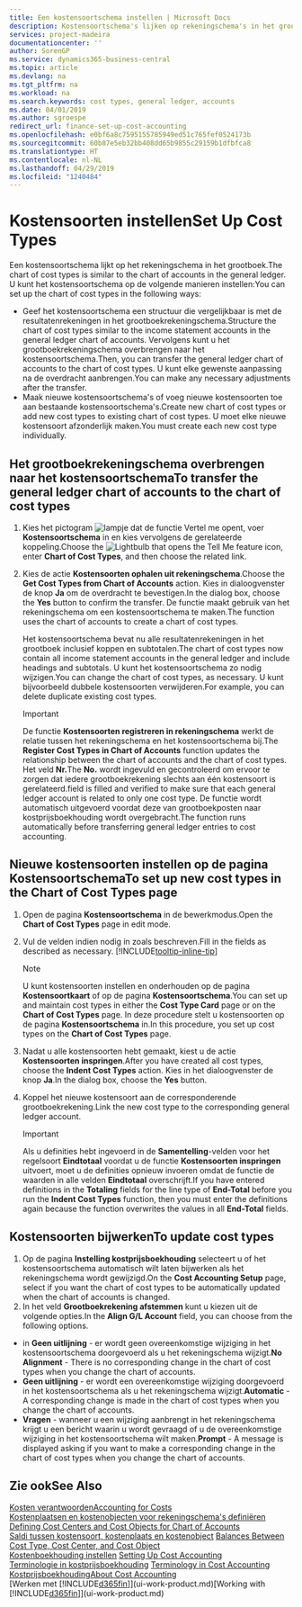 ```yaml
---
title: Een kostensoortschema instellen | Microsoft Docs
description: Kostensoortschema's lijken op rekeningschema's in het grootboek.
services: project-madeira
documentationcenter: ''
author: SorenGP
ms.service: dynamics365-business-central
ms.topic: article
ms.devlang: na
ms.tgt_pltfrm: na
ms.workload: na
ms.search.keywords: cost types, general ledger, accounts
ms.date: 04/01/2019
ms.author: sgroespe
redirect_url: finance-set-up-cost-accounting
ms.openlocfilehash: e0bf6a8c7595155785949ed51c765fef0524173b
ms.sourcegitcommit: 60b87e5eb32bb408dd65b9855c29159b1dfbfca8
ms.translationtype: HT
ms.contentlocale: nl-NL
ms.lasthandoff: 04/29/2019
ms.locfileid: "1240484"
---
```

# <a name="set-up-cost-types"></a><span data-ttu-id="8c794-103">Kostensoorten instellen</span><span class="sxs-lookup"><span data-stu-id="8c794-103">Set Up Cost Types</span></span>
<span data-ttu-id="8c794-104">Een kostensoortschema lijkt op het rekeningschema in het grootboek.</span><span class="sxs-lookup"><span data-stu-id="8c794-104">The chart of cost types is similar to the chart of accounts in the general ledger.</span></span> <span data-ttu-id="8c794-105">U kunt het kostensoortschema op de volgende manieren instellen:</span><span class="sxs-lookup"><span data-stu-id="8c794-105">You can set up the chart of cost types in the following ways:</span></span>  

-   <span data-ttu-id="8c794-106">Geef het kostensoortschema een structuur die vergelijkbaar is met de resultatenrekeningen in het grootboekrekeningschema.</span><span class="sxs-lookup"><span data-stu-id="8c794-106">Structure the chart of cost types similar to the income statement accounts in the general ledger chart of accounts.</span></span> <span data-ttu-id="8c794-107">Vervolgens kunt u het grootboekrekeningschema overbrengen naar het kostensoortschema.</span><span class="sxs-lookup"><span data-stu-id="8c794-107">Then, you can transfer the general ledger chart of accounts to the chart of cost types.</span></span> <span data-ttu-id="8c794-108">U kunt elke gewenste aanpassing na de overdracht aanbrengen.</span><span class="sxs-lookup"><span data-stu-id="8c794-108">You can make any necessary adjustments after the transfer.</span></span>  
-   <span data-ttu-id="8c794-109">Maak nieuwe kostensoortschema's of voeg nieuwe kostensoorten toe aan bestaande kostensoortschema's.</span><span class="sxs-lookup"><span data-stu-id="8c794-109">Create new chart of cost types or add new cost types to existing chart of cost types.</span></span> <span data-ttu-id="8c794-110">U moet elke nieuwe kostensoort afzonderlijk maken.</span><span class="sxs-lookup"><span data-stu-id="8c794-110">You must create each new cost type individually.</span></span>  

## <a name="to-transfer-the-general-ledger-chart-of-accounts-to-the-chart-of-cost-types"></a><span data-ttu-id="8c794-111">Het grootboekrekeningschema overbrengen naar het kostensoortschema</span><span class="sxs-lookup"><span data-stu-id="8c794-111">To transfer the general ledger chart of accounts to the chart of cost types</span></span>  
1.  <span data-ttu-id="8c794-112">Kies het pictogram ![lampje dat de functie Vertel me opent](media/ui-search/search_small.png "Vertel me wat u wilt doen"), voer **Kostensoortschema** in en kies vervolgens de gerelateerde koppeling.</span><span class="sxs-lookup"><span data-stu-id="8c794-112">Choose the ![Lightbulb that opens the Tell Me feature](media/ui-search/search_small.png "Tell me what you want to do") icon, enter **Chart of Cost Types**, and then choose the related link.</span></span>  
2.  <span data-ttu-id="8c794-113">Kies de actie **Kostensoorten ophalen uit rekeningschema**.</span><span class="sxs-lookup"><span data-stu-id="8c794-113">Choose the **Get Cost Types from Chart of Accounts** action.</span></span> <span data-ttu-id="8c794-114">Kies in dialoogvenster de knop **Ja** om de overdracht te bevestigen.</span><span class="sxs-lookup"><span data-stu-id="8c794-114">In the dialog box, choose the **Yes** button to confirm the transfer.</span></span> <span data-ttu-id="8c794-115">De functie maakt gebruik van het rekeningschema om een kostensoortschema te maken.</span><span class="sxs-lookup"><span data-stu-id="8c794-115">The function uses the chart of accounts to create a chart of cost types.</span></span>  

    <span data-ttu-id="8c794-116">Het kostensoortschema bevat nu alle resultatenrekeningen in het grootboek inclusief koppen en subtotalen.</span><span class="sxs-lookup"><span data-stu-id="8c794-116">The chart of cost types now contain all income statement accounts in the general ledger and include headings and subtotals.</span></span> <span data-ttu-id="8c794-117">U kunt het kostensoortschema zo nodig wijzigen.</span><span class="sxs-lookup"><span data-stu-id="8c794-117">You can change the chart of cost types, as necessary.</span></span> <span data-ttu-id="8c794-118">U kunt bijvoorbeeld dubbele kostensoorten verwijderen.</span><span class="sxs-lookup"><span data-stu-id="8c794-118">For example, you can delete duplicate existing cost types.</span></span>  

    > [!IMPORTANT]  
    >  <span data-ttu-id="8c794-119">De functie **Kostensoorten registreren in rekeningschema** werkt de relatie tussen het rekeningschema en het kostensoortschema bij.</span><span class="sxs-lookup"><span data-stu-id="8c794-119">The **Register Cost Types in Chart of Accounts** function updates the relationship between the chart of accounts and the chart of cost types.</span></span> <span data-ttu-id="8c794-120">Het veld **Nr.**</span><span class="sxs-lookup"><span data-stu-id="8c794-120">The **No.**</span></span> <span data-ttu-id="8c794-121">wordt ingevuld en gecontroleerd om ervoor te zorgen dat iedere grootboekrekening slechts aan één kostensoort is gerelateerd.</span><span class="sxs-lookup"><span data-stu-id="8c794-121">field is filled and verified to make sure that each general ledger account is related to only one cost type.</span></span> <span data-ttu-id="8c794-122">De functie wordt automatisch uitgevoerd voordat deze van grootboekposten naar kostprijsboekhouding wordt overgebracht.</span><span class="sxs-lookup"><span data-stu-id="8c794-122">The function runs automatically before transferring general ledger entries to cost accounting.</span></span>  

## <a name="to-set-up-new-cost-types-in-the-chart-of-cost-types-page"></a><span data-ttu-id="8c794-123">Nieuwe kostensoorten instellen op de pagina Kostensoortschema</span><span class="sxs-lookup"><span data-stu-id="8c794-123">To set up new cost types in the Chart of Cost Types page</span></span>  
1.  <span data-ttu-id="8c794-124">Open de pagina **Kostensoortschema** in de bewerkmodus.</span><span class="sxs-lookup"><span data-stu-id="8c794-124">Open the **Chart of Cost Types** page in edit mode.</span></span>  
2.  <span data-ttu-id="8c794-125">Vul de velden indien nodig in zoals beschreven.</span><span class="sxs-lookup"><span data-stu-id="8c794-125">Fill in the fields as described as necessary.</span></span> [!INCLUDE[tooltip-inline-tip](includes/tooltip-inline-tip_md.md)]

    > [!NOTE]  
    >  <span data-ttu-id="8c794-126">U kunt kostensoorten instellen en onderhouden op de pagina **Kostensoortkaart** of op de pagina **Kostensoortschema**.</span><span class="sxs-lookup"><span data-stu-id="8c794-126">You can set up and maintain cost types in either the **Cost Type Card** page or on the **Chart of Cost Types** page.</span></span> <span data-ttu-id="8c794-127">In deze procedure stelt u kostensoorten op de pagina **Kostensoortschema** in.</span><span class="sxs-lookup"><span data-stu-id="8c794-127">In this procedure, you set up cost types on the **Chart of Cost Types** page.</span></span>

3.  <span data-ttu-id="8c794-128">Nadat u alle kostensoorten hebt gemaakt, kiest u de actie **Kostensoorten inspringen**.</span><span class="sxs-lookup"><span data-stu-id="8c794-128">After you have created all cost types, choose the **Indent Cost Types** action.</span></span> <span data-ttu-id="8c794-129">Kies in het dialoogvenster de knop **Ja**.</span><span class="sxs-lookup"><span data-stu-id="8c794-129">In the dialog box, choose the **Yes** button.</span></span>  
4.  <span data-ttu-id="8c794-130">Koppel het nieuwe kostensoort aan de corresponderende grootboekrekening.</span><span class="sxs-lookup"><span data-stu-id="8c794-130">Link the new cost type to the corresponding general ledger account.</span></span>  

    > [!IMPORTANT]  
    >  <span data-ttu-id="8c794-131">Als u definities hebt ingevoerd in de **Samentelling**-velden voor het regelsoort **Eindtotaal** voordat u de functie **Kostensoorten inspringen** uitvoert, moet u de definities opnieuw invoeren omdat de functie de waarden in alle velden **Eindtotaal** overschrijft.</span><span class="sxs-lookup"><span data-stu-id="8c794-131">If you have entered definitions in the **Totaling** fields for the line type of **End-Total** before you run the **Indent Cost Types** function, then you must enter the definitions again because the function overwrites the values in all **End-Total** fields.</span></span>  

## <a name="to-update-cost-types"></a><span data-ttu-id="8c794-132">Kostensoorten bijwerken</span><span class="sxs-lookup"><span data-stu-id="8c794-132">To update cost types</span></span>  
1.  <span data-ttu-id="8c794-133">Op de pagina **Instelling kostprijsboekhouding** selecteert u of het kostensoortschema automatisch wilt laten bijwerken als het rekeningschema wordt gewijzigd.</span><span class="sxs-lookup"><span data-stu-id="8c794-133">On the **Cost Accounting Setup** page, select if you want the chart of cost types to be automatically updated when the chart of accounts is changed.</span></span>  
2.  <span data-ttu-id="8c794-134">In het veld **Grootboekrekening afstemmen** kunt u kiezen uit de volgende opties.</span><span class="sxs-lookup"><span data-stu-id="8c794-134">In the **Align G/L Account** field, you can choose from the following options.</span></span>  

- <span data-ttu-id="8c794-135">in **Geen uitlijning** - er wordt geen overeenkomstige wijziging in het kostensoortschema doorgevoerd als u het rekeningschema wijzigt.</span><span class="sxs-lookup"><span data-stu-id="8c794-135">**No Alignment** - There is no corresponding change in the chart of cost types when you change the chart of accounts.</span></span>  
- <span data-ttu-id="8c794-136">**Geen uitlijning** - er wordt een overeenkomstige wijziging doorgevoerd in het kostensoortschema als u het rekeningschema wijzigt.</span><span class="sxs-lookup"><span data-stu-id="8c794-136">**Automatic** - A corresponding change is made in the chart of cost types when you change the chart of accounts.</span></span>  
- <span data-ttu-id="8c794-137">**Vragen** - wanneer u een wijziging aanbrengt in het rekeningschema krijgt u een bericht waarin u wordt gevraagd of u de overeenkomstige wijziging in het kostensoortschema wilt maken.</span><span class="sxs-lookup"><span data-stu-id="8c794-137">**Prompt** - A message is displayed asking if you want to make a corresponding change in the chart of cost types when you change the chart of accounts.</span></span>  

## <a name="see-also"></a><span data-ttu-id="8c794-138">Zie ook</span><span class="sxs-lookup"><span data-stu-id="8c794-138">See Also</span></span>  
[<span data-ttu-id="8c794-139">Kosten verantwoorden</span><span class="sxs-lookup"><span data-stu-id="8c794-139">Accounting for Costs</span></span>](finance-manage-cost-accounting.md)  
<span data-ttu-id="8c794-140">[Kostenplaatsen en kostenobjecten voor rekeningschema's definiëren](finance-defining-cost-centers-and-cost-objects-for-chart-of-accounts.md) </span><span class="sxs-lookup"><span data-stu-id="8c794-140">[Defining Cost Centers and Cost Objects for Chart of Accounts](finance-defining-cost-centers-and-cost-objects-for-chart-of-accounts.md) </span></span>  
<span data-ttu-id="8c794-141">[Saldi tussen kostensoort, kostenplaats en kostenobject](finance-balances-between-cost-type-cost-center-and-cost-object.md) </span><span class="sxs-lookup"><span data-stu-id="8c794-141">[Balances Between Cost Type, Cost Center, and Cost Object](finance-balances-between-cost-type-cost-center-and-cost-object.md) </span></span>  
<span data-ttu-id="8c794-142">[Kostenboekhouding instellen](finance-set-up-cost-accounting.md) </span><span class="sxs-lookup"><span data-stu-id="8c794-142">[Setting Up Cost Accounting](finance-set-up-cost-accounting.md) </span></span>  
<span data-ttu-id="8c794-143">[Terminologie in kostprijsboekhouding](finance-terminology-in-cost-accounting.md) </span><span class="sxs-lookup"><span data-stu-id="8c794-143">[Terminology in Cost Accounting](finance-terminology-in-cost-accounting.md) </span></span>  
[<span data-ttu-id="8c794-144">Kostprijsboekhouding</span><span class="sxs-lookup"><span data-stu-id="8c794-144">About Cost Accounting</span></span>](finance-about-cost-accounting.md)  
<span data-ttu-id="8c794-145">[Werken met [!INCLUDE[d365fin](includes/d365fin_md.md)]](ui-work-product.md)</span><span class="sxs-lookup"><span data-stu-id="8c794-145">[Working with [!INCLUDE[d365fin](includes/d365fin_md.md)]](ui-work-product.md)</span></span>
